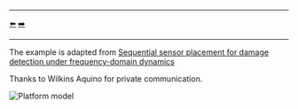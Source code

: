 ***
[⬅️](../024/README.md "Previous example")
[➡️](../026/README.md "Next example")
***

The example is adapted from [Sequential sensor placement for damage detection under frequency-domain dynamics](https://doi.org/10.1016/j.finel.2025.104315)

Thanks to Wilkins Aquino for private communication.

![Platform model](platform_model.png)
